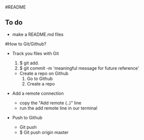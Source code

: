 #README
## To do
- make a README.md files


#How to Git/Github?
- Track you files with Git
    1) $ git add.
    2) $ git commit -m 'meaningful message for future reference'

  - Create a repo on Github
    1) Go to Github
    2) Create a repo

- Add a remote connection
  - copy the "Add remote (..)" line
  - run the add remote line in our terminal

- Push to Github
  - Git push <Destination> <Branch>
  - $ Git push origin master
